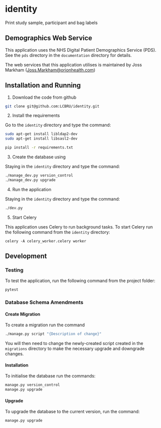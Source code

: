 # identity

Print study sample, participant and bag labels

## Demographics Web Service

This application uses the NHS Digital Patient Demographics Service (PDS).  See
the `pds` directory in the `documentation` directory for details.

The web services that this application utilises is maintained by Joss Markham (Joss.Markham@orionhealth.com)

## Installation and Running

1. Download the code from github

```bash
git clone git@github.com:LCBRU/identity.git
```

2. Install the requirements

Go to the `identity` directory and type the command:

```bash
sudo apt-get install libldap2-dev
sudo apt-get install libsasl2-dev

pip install -r requirements.txt
```

3. Create the database using

Staying in the `identity` directory and type the command:

```bash
./manage_dev.py version_control
./manage_dev.py upgrade
```

4. Run the application

Staying in the `identity` directory and type the command:

```bash
./dev.py
```

5. Start Celery

This application uses Celery to run background tasks.
To start Celery run the following command from the `identity`
directory:

```
celery -A celery_worker.celery worker
```

## Development

### Testing

To test the application, run the following command from the project folder:

```bash
pytest
```

### Database Schema Amendments

#### Create Migration

To create a migration run the command

```bash
./manage.py script "{Description of change}"
```

You will then need to change the newly-created script created in the
`migrations` directory to make the necessary upgrade and downgrade
changes.

#### Installation

To initialise the database run the commands:

```bash
manage.py version_control
manage.py upgrade
```

#### Upgrade

To upgrade the database to the current version, run the command:

```bash
manage.py upgrade
```
